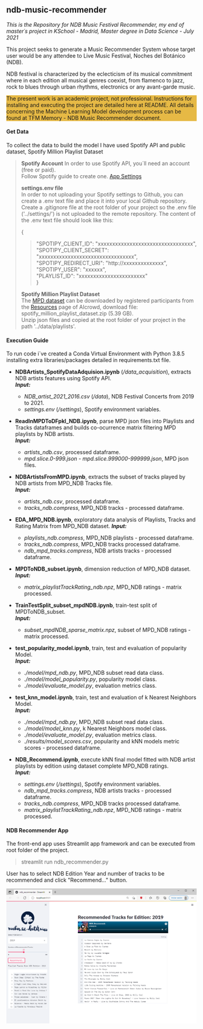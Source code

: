 ## ndb-music-recommender

*This is the Repository for NDB Music Festival Recommender, my end of master´s project in KSchool - Madrid, Master degree in Data Science - July 2021*

This project seeks to generate a Music Recommender System whose target user would be any attendee to Live Music Festival, Noches del Botánico (NDB).</p>NDB festival is characterized by the eclecticism of its musical commitment where in each edition all musical genres coexist, from flamenco to jazz, rock to blues through urban rhythms, electronics or any avant-garde music.</p>

<div style="background-color:#e6b945">The present work is an academic project, not professional. Instructions for installing and executing the project are detailed here at README. All details concerning the Machine Learning Model development process can be found at TFM Memory - NDB Music Recommender document.</div>

#### Get Data

To collect the data to build the model I have used Spotify API and public dataset, Spotify Million Playlist Dataset</p>

> **Spotify Account**
In order to use Spotify API, you´ll need an account (free or paid).  
Follow Spotify guide to create one. [App Settings](https://developer.spotify.com/documentation/general/guides/app-settings/)
>
> **settings.env file**  
In order to not uploading your Spotify settings to Github, you can create a .env text file and place it into your local Github repository. Create a .gitignore file at the root folder of your project so the .env file ('../settings/') is not uploaded to the remote repository. The content of the .env text file should look like this:
>
>{  
>>"SPOTIPY_CLIENT_ID": "xxxxxxxxxxxxxxxxxxxxxxxxxxxxxxxxx",  
>>"SPOTIPY_CLIENT_SECRET": "xxxxxxxxxxxxxxxxxxxxxxxxxxxxxxxxx",  
>>"SPOTIPY_REDIRECT_URI": "http://xxxxxxxxxxxxxx",  
>>"SPOTIPY_USER": "xxxxxx",  
>>"PLAYLIST_ID": "xxxxxxxxxxxxxxxxxxxxxxx"  
>}
>
> **Spotify Million Playlist Dataset**  
The [MPD dataset](https://www.aicrowd.com/challenges/spotify-million-playlist-dataset-challenge) can be downloaded by registered participants from the [Resources](https://www.aicrowd.com/participants/sign_in) page of AIcrowd, download file: spotify_million_playlist_dataset.zip (5.39 GB).  
Unzip json files and copied  at the root folder of your project in the path '../data/playlists'.

#### Execution Guide  

To run code i´ve created a Conda Virtual Environment with Python 3.8.5  installing extra libraries/packages detailed in requirements.txt file.

* **NDBArtists_SpotifyDataAdquision.ipynb** (*/data_acquisition*), extracts NDB artists features using Spotify API.  
    ***Input:***
  * *NDB_artist_2021_2016.csv* (*/data*), NDB Festival Concerts from 2019 to 2021.  
  * *settings.env* (*/settings*), Spotify environment variables.

* **ReadInMPDToDFpkl_NDB.ipynb**, parse MPD json files into Playlists and Tracks dataframes and builds co-ocurrence matrix filtering MPD playlists by NDB artists.  
    ***Input:***  
  * *artists_ndb.csv*, processed dataframe.  
  * *mpd.slice.0-999.json - mpd.slice.999000-999999.json*, MPD json files.

* **NDBArtistsFromMPD.ipynb**, extracts the subset of tracks played by NDB artists from MPD_NDB Tracks file.  
    ***Input:***  
  * *artists_ndb.csv*, processed dataframe.
  * *tracks_ndb.compress*, MPD_NDB tracks - processed dataframe.

* **EDA_MPD_NDB.ipynb**, exploratory data analysis of Playlists, Tracks and Rating Matrix from MPD_NDB dataset.
    ***Input:***  
  * *playlists_ndb.compress*, MPD_NDB playlists - processed dataframe.
  * *tracks_ndb.compress*, MPD_NDB tracks processed dataframe.
  * *ndb_mpd_tracks.compress*, NDB artists tracks - processed dataframe.

* **MPDToNDB_subset.ipynb**, dimension reduction of MPD_NDB dataset.  
    ***Input:***  
  * *matrix_playlistTrackRating_ndb.npz*, MPD_NDB ratings - matrix processed.  

* **TrainTestSplit_subset_mpdNDB.ipynb**, train-test split of MPDToNDB_subset.  
    ***Input:***  
  * *subset_mpdNDB_sparse_matrix.npz*, subset of MPD_NDB ratings - matrix processed.  

* **test_popularity_model.ipynb**, train, test and evaluation of popularity Model.  
    ***Input:***  
  * *./model/mpd_ndb.py*, MPD_NDB subset read data class.
  * *./model/model_popularity.py*, popularity model class.
  * *./model/evaluate_model.py*, evaluation metrics class.  

* **test_knn_model.ipynb**, train, test and evaluation of k Nearest Neighbors Model.  
    ***Input:***  
  * *./model/mpd_ndb.py*, MPD_NDB subset read data class.
  * *./model/model_knn.py*, k Nearest Neighbors model class.
  * *./model/evaluate_model.py*, evaluation metrics class.
  * *./results/model_scores.csv*, popularity and kNN models metric scores - processed dataframe.  

* **NDB_Recommend.ipynb**, execute kNN final model fitted with NDB artist playlists by edition using dataset complete MPD_NDB ratings.  
    ***Input:***  
  * *settings.env* (*/settings*), Spotify environment variables.
  * *ndb_mpd_tracks.compress*, NDB artists tracks - processed dataframe.
  * *tracks_ndb.compress*, MPD_NDB tracks processed dataframe.  
  * *matrix_playlistTrackRating_ndb.npz*, MPD_NDB ratings - matrix processed.  

#### NDB Recommender App

The front-end app uses Streamlit app framework and can be executed from root folder of the project.
> streamlit run ndb_recommender.py  

User has to select NDB Edition Year and number of tracks to be recommended and click "Recommend..." button.  

![NDB Recommender App!](./media/NDB_FrontEnd.png)